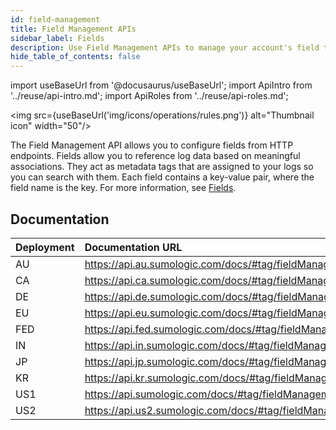 ```yaml
---
id: field-management
title: Field Management APIs
sidebar_label: Fields
description: Use Field Management APIs to manage your account's field table schema.
hide_table_of_contents: false
---
```


import useBaseUrl from '@docusaurus/useBaseUrl';
import ApiIntro from '../reuse/api-intro.md';
import ApiRoles from '../reuse/api-roles.md';

<img src={useBaseUrl('img/icons/operations/rules.png')} alt="Thumbnail icon" width="50"/>

The Field Management API allows you to configure fields from HTTP endpoints. Fields allow you to reference log data based on meaningful associations. They act as metadata tags that are assigned to your logs so you can search with them. Each field contains a key-value pair, where the field name is the key. For more information, see [Fields](/docs/manage/fields).

## Documentation

<ApiIntro/>

| Deployment | Documentation URL                                         |
|:------------|:-----------------------------------------------------------|
| AU         | https://api.au.sumologic.com/docs/#tag/fieldManagementV1  |
| CA         | https://api.ca.sumologic.com/docs/#tag/fieldManagementV1  |
| DE         | https://api.de.sumologic.com/docs/#tag/fieldManagementV1  |
| EU         | https://api.eu.sumologic.com/docs/#tag/fieldManagementV1  |
| FED        | https://api.fed.sumologic.com/docs/#tag/fieldManagementV1 |
| IN         | https://api.in.sumologic.com/docs/#tag/fieldManagementV1  |
| JP         | https://api.jp.sumologic.com/docs/#tag/fieldManagementV1  |
| KR         | https://api.kr.sumologic.com/docs/#tag/fieldManagementV1  |
| US1        | https://api.sumologic.com/docs/#tag/fieldManagementV1     |
| US2        | https://api.us2.sumologic.com/docs/#tag/fieldManagementV1 |

<!-- ## Required role capabilities

<ApiRoles/>

* Data Management
    * Manage Field Extraction Rules
    * Manage Fields
    * View Field Extraction Rules
    * View Fields

-->